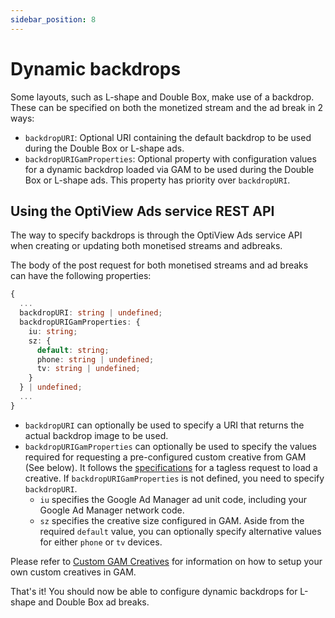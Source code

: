 ```yaml
---
sidebar_position: 8
---
```


# Dynamic backdrops

Some layouts, such as L-shape and Double Box, make use of a backdrop. These can be specified on both the monetized stream and the ad break in 2 ways:

- `backdropURI`: Optional URI containing the default backdrop to be used during the Double Box or L-shape ads.
- `backdropURIGamProperties`: Optional property with configuration values for a dynamic backdrop loaded via GAM to be used during the Double Box or L-shape ads. This property has priority over `backdropURI`.

## Using the OptiView Ads service REST API

The way to specify backdrops is through the OptiView Ads service API when creating or updating both monetised streams and adbreaks.

The body of the post request for both monetised streams and ad breaks can have the following properties:

```ts
{
  ...
  backdropURI: string | undefined;
  backdropURIGamProperties: {
    iu: string;
    sz: {
      default: string;
      phone: string | undefined;
      tv: string | undefined;
    }
  } | undefined;
  ...
}
```

- `backdropURI` can optionally be used to specify a URI that returns the actual backdrop image to be used.
- `backdropURIGamProperties` can optionally be used to specify the values required for requesting a pre-configured custom creative from GAM (See below). It follows the [specifications](https://support.google.com/admanager/answer/2623168#zippy=%2Crequired-parameters) for a tagless request to load a creative. If `backdropURIGamProperties` is not defined, you need to specify `backdropURI`.
  - `iu` specifies the Google Ad Manager ad unit code, including your Google Ad Manager network code.
  - `sz` specifies the creative size configured in GAM. Aside from the required `default` value, you can optionally specify alternative values for either `phone` or `tv` devices.

Please refer to [Custom GAM Creatives](../gam-custom-creatives) for information on how to setup your own custom creatives in GAM.

That's it! You should now be able to configure dynamic backdrops for L-shape and Double Box ad breaks.
